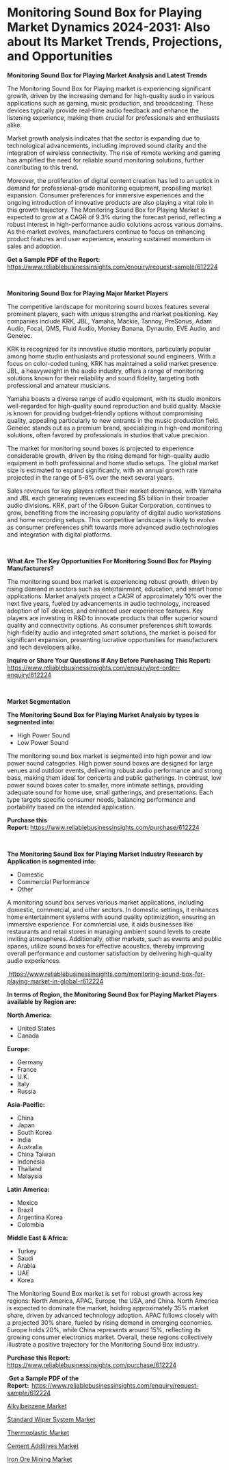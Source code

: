 <p><h1>Monitoring Sound Box for Playing Market Dynamics 2024-2031: Also about Its Market Trends, Projections, and Opportunities</h1></p><p><strong>Monitoring Sound Box for Playing Market Analysis and Latest Trends</strong></p>
<p><p>The Monitoring Sound Box for Playing market is experiencing significant growth, driven by the increasing demand for high-quality audio in various applications such as gaming, music production, and broadcasting. These devices typically provide real-time audio feedback and enhance the listening experience, making them crucial for professionals and enthusiasts alike.</p><p>Market growth analysis indicates that the sector is expanding due to technological advancements, including improved sound clarity and the integration of wireless connectivity. The rise of remote working and gaming has amplified the need for reliable sound monitoring solutions, further contributing to this trend. </p><p>Moreover, the proliferation of digital content creation has led to an uptick in demand for professional-grade monitoring equipment, propelling market expansion. Consumer preferences for immersive experiences and the ongoing introduction of innovative products are also playing a vital role in this growth trajectory. The Monitoring Sound Box for Playing Market is expected to grow at a CAGR of 9.3% during the forecast period, reflecting a robust interest in high-performance audio solutions across various domains. As the market evolves, manufacturers continue to focus on enhancing product features and user experience, ensuring sustained momentum in sales and adoption.</p></p>
<p><strong>Get a Sample PDF of the Report:&nbsp;</strong> <a href="https://www.reliablebusinessinsights.com/enquiry/request-sample/612224?utm_campaign=1113&utm_medium=2&utm_source=Github&utm_content=ia&utm_term=10122024&utm_id=monitoring-sound-box-for-playing">https://www.reliablebusinessinsights.com/enquiry/request-sample/612224</a></p>
<p>&nbsp;</p>
<p><strong>Monitoring Sound Box for Playing Major Market Players</strong></p>
<p><p>The competitive landscape for monitoring sound boxes features several prominent players, each with unique strengths and market positioning. Key companies include KRK, JBL, Yamaha, Mackie, Tannoy, PreSonus, Adam Audio, Focal, QMS, Fluid Audio, Monkey Banana, Dynaudio, EVE Audio, and Genelec. </p><p>KRK is recognized for its innovative studio monitors, particularly popular among home studio enthusiasts and professional sound engineers. With a focus on color-coded tuning, KRK has maintained a solid market presence. JBL, a heavyweight in the audio industry, offers a range of monitoring solutions known for their reliability and sound fidelity, targeting both professional and amateur musicians.</p><p>Yamaha boasts a diverse range of audio equipment, with its studio monitors well-regarded for high-quality sound reproduction and build quality. Mackie is known for providing budget-friendly options without compromising quality, appealing particularly to new entrants in the music production field. Genelec stands out as a premium brand, specializing in high-end monitoring solutions, often favored by professionals in studios that value precision.</p><p>The market for monitoring sound boxes is projected to experience considerable growth, driven by the rising demand for high-quality audio equipment in both professional and home studio setups. The global market size is estimated to expand significantly, with an annual growth rate projected in the range of 5-8% over the next several years.</p><p>Sales revenues for key players reflect their market dominance, with Yamaha and JBL each generating revenues exceeding $5 billion in their broader audio divisions. KRK, part of the Gibson Guitar Corporation, continues to grow, benefiting from the increasing popularity of digital audio workstations and home recording setups. This competitive landscape is likely to evolve as consumer preferences shift towards more advanced audio technologies and integration with digital platforms.</p></p>
<p>&nbsp;</p>
<p><strong>What Are The Key Opportunities For Monitoring Sound Box for Playing Manufacturers?</strong></p>
<p><p>The monitoring sound box market is experiencing robust growth, driven by rising demand in sectors such as entertainment, education, and smart home applications. Market analysts project a CAGR of approximately 10% over the next five years, fueled by advancements in audio technology, increased adoption of IoT devices, and enhanced user experience features. Key players are investing in R&D to innovate products that offer superior sound quality and connectivity options. As consumer preferences shift towards high-fidelity audio and integrated smart solutions, the market is poised for significant expansion, presenting lucrative opportunities for manufacturers and tech developers alike.</p></p>
<p><strong>Inquire or Share Your Questions If Any Before Purchasing This Report:</strong> <a href="https://www.reliablebusinessinsights.com/enquiry/pre-order-enquiry/612224?utm_campaign=1113&utm_medium=2&utm_source=Github&utm_content=ia&utm_term=10122024&utm_id=monitoring-sound-box-for-playing">https://www.reliablebusinessinsights.com/enquiry/pre-order-enquiry/612224</a></p>
<p>&nbsp;</p>
<p><strong>Market Segmentation</strong></p>
<p><strong>The Monitoring Sound Box for Playing Market Analysis by types is segmented into:</strong></p>
<p><ul><li>High Power Sound</li><li>Low Power Sound</li></ul></p>
<p><p>The monitoring sound box market is segmented into high power and low power sound categories. High power sound boxes are designed for large venues and outdoor events, delivering robust audio performance and strong bass, making them ideal for concerts and public gatherings. In contrast, low power sound boxes cater to smaller, more intimate settings, providing adequate sound for home use, small gatherings, and presentations. Each type targets specific consumer needs, balancing performance and portability based on the intended application.</p></p>
<p><strong>Purchase this Report:&nbsp;</strong><a href="https://www.reliablebusinessinsights.com/purchase/612224?utm_campaign=1113&utm_medium=2&utm_source=Github&utm_content=ia&utm_term=10122024&utm_id=monitoring-sound-box-for-playing">https://www.reliablebusinessinsights.com/purchase/612224</a></p>
<p>&nbsp;</p>
<p><strong>The Monitoring Sound Box for Playing Market Industry Research by Application is segmented into:</strong></p>
<p><ul><li>Domestic</li><li>Commercial Performance</li><li>Other</li></ul></p>
<p><p>A monitoring sound box serves various market applications, including domestic, commercial, and other sectors. In domestic settings, it enhances home entertainment systems with sound quality optimization, ensuring an immersive experience. For commercial use, it aids businesses like restaurants and retail stores in managing ambient sound levels to create inviting atmospheres. Additionally, other markets, such as events and public spaces, utilize sound boxes for effective acoustics, thereby improving overall performance and customer satisfaction by delivering high-quality audio experiences.</p></p>
<p><a href="https://www.reliablebusinessinsights.com/monitoring-sound-box-for-playing-market-in-global-r612224?utm_campaign=1113&utm_medium=2&utm_source=Github&utm_content=ia&utm_term=10122024&utm_id=monitoring-sound-box-for-playing">&nbsp;https://www.reliablebusinessinsights.com/monitoring-sound-box-for-playing-market-in-global-r612224</a></p>
<p><strong>In terms of Region, the Monitoring Sound Box for Playing Market Players available by Region are:</strong></p>
<p>
    <p> <strong> North America: </strong>
        <ul>
            <li>United States</li>
            <li>Canada</li>
        </ul>
        </p> 
    <p> <strong> Europe: </strong>
        <ul>
            <li>Germany</li>
            <li>France</li>
            <li>U.K.</li>
            <li>Italy</li>
            <li>Russia</li>
        </ul>
        </p> 
    <p> <strong> Asia-Pacific: </strong>
        <ul>
            <li>China</li>
            <li>Japan</li>
            <li>South Korea</li>
            <li>India</li>
            <li>Australia</li>
            <li>China Taiwan</li>
            <li>Indonesia</li>
            <li>Thailand</li>
            <li>Malaysia</li>
        </ul>
        </p> 
    <p> <strong> Latin America: </strong>
        <ul>
            <li>Mexico</li>
            <li>Brazil</li>
            <li>Argentina Korea</li>
            <li>Colombia</li>
        </ul>
        </p> 
    <p> <strong> Middle East & Africa: </strong>
        <ul>
            <li>Turkey</li>
            <li>Saudi</li>
            <li>Arabia</li>
            <li>UAE</li>
            <li>Korea</li>
        </ul>
    </p>
    </p>
<p><p>The Monitoring Sound Box market is set for robust growth across key regions: North America, APAC, Europe, the USA, and China. North America is expected to dominate the market, holding approximately 35% market share, driven by advanced technology adoption. APAC follows closely with a projected 30% share, fueled by rising demand in emerging economies. Europe holds 20%, while China represents around 15%, reflecting its growing consumer electronics market. Overall, these regions collectively illustrate a positive trajectory for the Monitoring Sound Box industry.</p></p>
<p><strong>Purchase this Report: </strong><a href="https://www.reliablebusinessinsights.com/purchase/612224?utm_campaign=1113&utm_medium=2&utm_source=Github&utm_content=ia&utm_term=10122024&utm_id=monitoring-sound-box-for-playing">https://www.reliablebusinessinsights.com/purchase/612224</a></p>
<p>&nbsp;<strong>Get a Sample PDF of the Report:&nbsp;&nbsp;</strong><a href="https://www.reliablebusinessinsights.com/enquiry/request-sample/612224?utm_campaign=1113&utm_medium=2&utm_source=Github&utm_content=ia&utm_term=10122024&utm_id=monitoring-sound-box-for-playing">https://www.reliablebusinessinsights.com/enquiry/request-sample/612224</a></p>
<p><strong></strong></p>
<p><p><a href="https://www.linkedin.com/pulse/revenue-insights-alkylbenzene-market-48-cagr-from-2024-2031-wjmnf?utm_campaign=1113&utm_medium=2&utm_source=Github&utm_content=ia&utm_term=10122024&utm_id=monitoring-sound-box-for-playing">Alkylbenzene Market</a></p><p><a href="https://github.com/seanmcma708/Market-Research-Report-List-1/blob/main/standard-wiper-system-market.md?utm_campaign=1113&utm_medium=2&utm_source=Github&utm_content=ia&utm_term=10122024&utm_id=monitoring-sound-box-for-playing">Standard Wiper System Market</a></p><p><a href="https://www.linkedin.com/pulse/in-depth-analysis-thermoplastic-market-dynamics-key-trends-6muuf?utm_campaign=1113&utm_medium=2&utm_source=Github&utm_content=ia&utm_term=10122024&utm_id=monitoring-sound-box-for-playing">Thermoplastic Market</a></p><p><a href="https://www.linkedin.com/pulse/research-report-value-market-segmentation-share-analysis-elymf?utm_campaign=1113&utm_medium=2&utm_source=Github&utm_content=ia&utm_term=10122024&utm_id=monitoring-sound-box-for-playing">Cement Additives Market</a></p><p><a href="https://www.linkedin.com/pulse/market-expansion-insights-iron-ore-mining-projected-grow-kqwcf?utm_campaign=1113&utm_medium=2&utm_source=Github&utm_content=ia&utm_term=10122024&utm_id=monitoring-sound-box-for-playing">Iron Ore Mining Market</a></p></p>